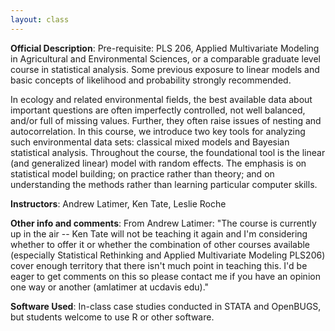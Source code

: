 ```yaml
---
layout: class
---
```


**Official Description**: Pre-requisite: PLS 206, Applied Multivariate Modeling in Agricultural and Environmental Sciences, or a comparable graduate level course in statistical analysis. Some previous exposure to linear models and basic concepts of likelihood and probability strongly recommended.
 
In ecology and related environmental fields, the best available data about important questions are often imperfectly controlled, not well balanced, and/or full of missing values. Further, they often raise issues of nesting and autocorrelation. In this course, we introduce two key tools for analyzing such environmental data sets: classical mixed models and Bayesian statistical analysis. Throughout the course, the foundational tool is the linear (and generalized linear) model with random effects. The emphasis is on statistical model building; on practice rather than theory; and on understanding the methods rather than learning particular computer skills.

**Instructors**: Andrew Latimer, Ken Tate, Leslie Roche

**Other info and comments**: From Andrew Latimer: "The course is currently up in the air -- Ken Tate will not be teaching it again and I'm considering whether to
offer it or whether the combination of other courses available (especially
Statistical Rethinking and Applied Multivariate Modeling PLS206) cover
enough territory that there isn't much point in teaching this. I'd be
eager to get comments on this so please contact me if you have an opinion
one way or another (amlatimer at ucdavis edu)."
 
**Software Used**: In-class case studies conducted in STATA and OpenBUGS, but students welcome to use R or other software.